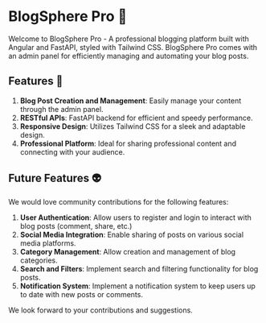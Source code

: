 # BlogSphere Pro 💬

Welcome to BlogSphere Pro - A professional blogging platform built with Angular and FastAPI, styled with Tailwind CSS. BlogSphere Pro comes with an admin panel for efficiently managing and automating your blog posts.


## Features 💫

1. **Blog Post Creation and Management**: Easily manage your content through the admin panel.
2. **RESTful APIs**: FastAPI backend for efficient and speedy performance.
3. **Responsive Design**: Utilizes Tailwind CSS for a sleek and adaptable design.
4. **Professional Platform**: Ideal for sharing professional content and connecting with your audience.

## Future Features 👽

We would love community contributions for the following features:

1. **User Authentication**: Allow users to register and login to interact with blog posts (comment, share, etc.)
2. **Social Media Integration**: Enable sharing of posts on various social media platforms.
3. **Category Management**: Allow creation and management of blog categories.
4. **Search and Filters**: Implement search and filtering functionality for blog posts.
5. **Notification System**: Implement a notification system to keep users up to date with new posts or comments.

We look forward to your contributions and suggestions.
